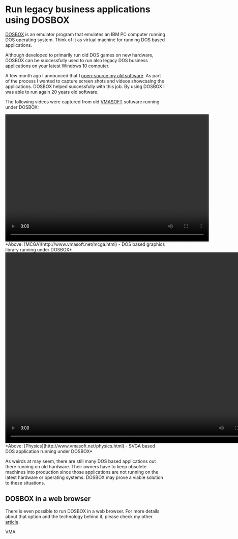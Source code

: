 Run legacy business applications using DOSBOX
=============================================

[DOSBOX](https://www.dosbox.com/) is an emulator program that emulates an IBM PC computer running DOS operating system. Think of it as virtual machine for running DOS based applications. 

Although developed to primarily run old DOS games on new hardware, DOSBOX can be successfully used to run also legacy DOS business applications on your latest Windows 10 computer.

A few month ago I announced that I [open-source my old software](http://www.codeavenger.com/2017/02/06/I-open-source-my-old-software.html). As part of the process I wanted to capture screen shots and videos showcasing the applications. DOSBOX helped successfully with this job. By using DOSBOX I was able to run again 20 years old software.

The following videos were captured from old [VMASOFT](http://www.vmasoft.net) software running under DOSBOX:

<video width="640" height="400" class="img-responsive" controls autoplay>
<source src="https://github.com/mveteanu/MCGA/blob/master/screencasts/mcga.mp4?raw=true" type="video/mp4">
Your browser does not support the video tag. 
To view the screencast please visit https://github.com/mveteanu/MCGA/
</video>
*Above: [MCGA](http://www.vmasoft.net/mcga.html) - DOS based graphics library running under DOSBOX*


<video width="800" height="600" class="img-responsive" controls autoplay>
<source src="https://github.com/mveteanu/Physics/blob/master/screencasts/physics.mp4?raw=true" type="video/mp4">
Your browser does not support the video tag.
To view the screencast please visit https://github.com/mveteanu/Physics/
</video>
*Above: [Physics](http://www.vmasoft.net/physics.html) - SVGA based DOS application running under DOSBOX*

As weirds at may seem, there are still many DOS based applications out there running on old hardware. Their owners have to keep obsolete machines into production since those applications are not running on the latest hardware or operating systems. DOSBOX may prove a viable solution to these situations.


DOSBOX in a web browser
-----------------------

There is even possible to run DOSBOX in a web browser. For more details about that option and the technology behind it, please check my other [article](http://www.codeavenger.com/2017/02/14/JavaScript-compilers.-Part-III-JavaScript-the-new-bytecode.html).

VMA
